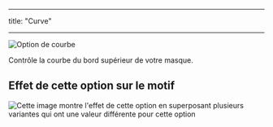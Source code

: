 - - -
title: "Curve"
- - -

![Option de courbe](./curve.svg)

Contrôle la courbe du bord supérieur de votre masque.

## Effet de cette option sur le motif

![Cette image montre l'effet de cette option en superposant plusieurs variantes qui ont une valeur différente pour cette option](florence_curve_sample.svg "Effect of this option on the pattern")
